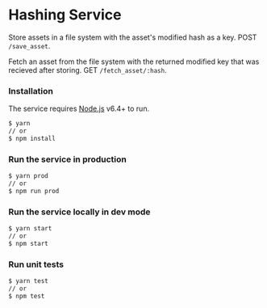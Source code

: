 # Hashing Service

Store assets in a file system with the asset's modified hash as a key. POST `/save_asset`.

Fetch an asset from the file system with the returned modified key that was recieved after storing. GET `/fetch_asset/:hash`.

### Installation

The service requires [Node.js](https://nodejs.org/) v6.4+ to run.

```sh
$ yarn
// or
$ npm install
```

### Run the service in production

```sh
$ yarn prod
// or
$ npm run prod
```

### Run the service locally in dev mode

```sh
$ yarn start
// or
$ npm start
```

### Run unit tests

```sh
$ yarn test
// or
$ npm test
```
